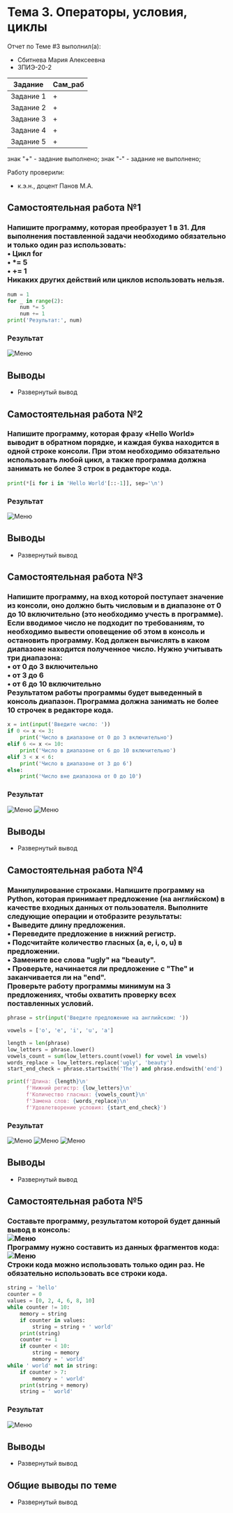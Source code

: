 # Тема 3. Операторы, условия, циклы
Отчет по Теме #3 выполнил(а):
- Сбитнева Мария Алексеевна
- ЗПИЭ-20-2

| Задание | Сам_раб |
| ------  | ------ |
| Задание 1 | + |
| Задание 2 | + |
| Задание 3 | + |
| Задание 4 | + |
| Задание 5 | + |

знак "+" - задание выполнено; знак "-" - задание не выполнено;

Работу проверили:
- к.э.н., доцент Панов М.А.

## Самостоятельная работа №1
### Напишите программу, которая преобразует 1 в 31. Для выполнения поставленной задачи необходимо обязательно и только один раз использовать:<br>• Цикл for<br>• *= 5<br>• += 1<br>Никаких других действий или циклов использовать нельзя.

```python
num = 1
for _ in range(2):
    num *= 5
    num += 1
print('Результат:', num)
```

### Результат
![Меню](https://github.com/segamega-drive/software_engineering/blob/af6761d9a2c16e57bd7d12c9bae594efd643aa83/img/3.1.png)

## Выводы
- Развернутый вывод
  
## Самостоятельная работа №2
### Напишите программу, которая фразу «Hello World» выводит в обратном порядке, и каждая буква находится в одной строке консоли. При этом необходимо обязательно использовать любой цикл, а также программа должна занимать не более 3 строк в редакторе кода.

```python
print(*[i for i in 'Hello World'[::-1]], sep='\n')
```

### Результат
![Меню](https://github.com/segamega-drive/software_engineering/blob/af6761d9a2c16e57bd7d12c9bae594efd643aa83/img/3.2.png)

## Выводы
- Развернутый вывод
  
## Самостоятельная работа №3
### Напишите программу, на вход которой поступает значение из консоли, оно должно быть числовым и в диапазоне от 0 до 10 включительно (это необходимо учесть в программе). Если вводимое число не подходит по требованиям, то необходимо вывести оповещение об этом в консоль и остановить программу. Код должен вычислять в каком диапазоне находится полученное число. Нужно учитывать три диапазона:<br>• от 0 до 3 включительно<br>• от 3 до 6<br>• от 6 до 10 включительно<br>Результатом работы программы будет выведенный в консоль диапазон. Программа должна занимать не более 10 строчек в редакторе кода.

```python
x = int(input('Введите число: '))
if 0 <= x <= 3:
    print('Число в диапазоне от 0 до 3 включительно')
elif 6 <= x <= 10:
    print('Число в диапазоне от 6 до 10 включительно')
elif 3 < x < 6:
    print('Число в диапазоне от 3 до 6')
else:
    print('Число вне диапазона от 0 до 10')
```

### Результат
![Меню](https://github.com/segamega-drive/software_engineering/blob/af6761d9a2c16e57bd7d12c9bae594efd643aa83/img/3.3.1.png)
![Меню](https://github.com/segamega-drive/software_engineering/blob/af6761d9a2c16e57bd7d12c9bae594efd643aa83/img/3.3.2.png)

## Выводы
- Развернутый вывод
  
## Самостоятельная работа №4
### Манипулирование строками. Напишите программу на Python, которая принимает предложение (на английском) в качестве входных данных от пользователя. Выполните следующие операции и отобразите результаты:<br>• Выведите длину предложения.<br>• Переведите предложение в нижний регистр.<br>• Подсчитайте количество гласных (a, e, i, o, u) в предложении.<br>• Замените все слова "ugly" на "beauty".<br>• Проверьте, начинается ли предложение с "The" и заканчивается ли на "end".<br>Проверьте работу программы минимум на 3 предложениях, чтобы охватить проверку всех поставленных условий.

```python
phrase = str(input('Введите предложение на английском: '))

vowels = ['o', 'e', 'i', 'u', 'a']

length = len(phrase)
low_letters = phrase.lower()
vowels_count = sum(low_letters.count(vowel) for vowel in vowels)
words_replace = low_letters.replace('ugly', 'beauty')
start_end_check = phrase.startswith('The') and phrase.endswith('end')

print(f'Длина: {length}\n'
      f'Нижний регистр: {low_letters}\n'
      f'Количество гласных: {vowels_count}\n'
      f'Замена слов: {words_replace}\n'
      f'Удовлетворение условия: {start_end_check}')
```

### Результат
![Меню](https://github.com/segamega-drive/software_engineering/blob/af6761d9a2c16e57bd7d12c9bae594efd643aa83/img/3.4.png)
![Меню](https://github.com/segamega-drive/software_engineering/blob/af6761d9a2c16e57bd7d12c9bae594efd643aa83/img/3.4.1.png)
![Меню](https://github.com/segamega-drive/software_engineering/blob/af6761d9a2c16e57bd7d12c9bae594efd643aa83/img/3.4.2.png)

## Выводы
- Развернутый вывод
  
## Самостоятельная работа №5
### Составьте программу, результатом которой будет данный вывод в консоль:<br>![Меню](https://github.com/segamega-drive/software_engineering/blob/Theme_3/img/5.1.png)<br>Программу нужно составить из данных фрагментов кода:<br>![Меню](https://github.com/segamega-drive/software_engineering/blob/Theme_3/img/5.2.png)<br>Строки кода можно использовать только один раз. Не обязательно использовать все строки кода.

```python
string = 'hello'
counter = 0
values = [0, 2, 4, 6, 8, 10]
while counter != 10:
    memory = string
    if counter in values:
        string = string + ' world'
    print(string)
    counter += 1
    if counter < 10:
        string = memory
        memory = ' world'
while ' world' not in string:
    if counter > 7:
        memory = ' world'
    print(string + memory)
    string = ' world'
```

### Результат
![Меню](https://github.com/segamega-drive/software_engineering/blob/af6761d9a2c16e57bd7d12c9bae594efd643aa83/img/3.5.png)

## Выводы
- Развернутый вывод

## Общие выводы по теме
- Развернутый вывод
